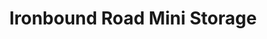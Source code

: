 ---
title: "Ironbound Road Mini Storage"
url: /williamsburg/ironbound-road-mini-storage-ironbound-road-8/
shop: Mieten
---